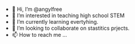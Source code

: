- 👋 Hi, I’m @angylfree
- 👀 I’m interested in teaching high school STEM
- 🌱 I’m currently learning evertyhing.
- 💞️ I’m looking to collaborate on stastitics prjects.
- 📫 How to reach me ...

<!---
angylfree/angylfree is a ✨ special ✨ repository because its `README.md` (this file) appears on your GitHub profile.
You can click the Preview link to take a look at your changes.
--->

